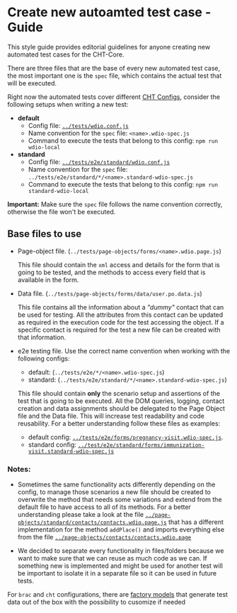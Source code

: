 # Create new autoamted test case - Guide

This style guide provides editorial guidelines for anyone creating new automated test cases for the CHT-Core.

There are three files that are the base of every new automated test case, the most important one is the `spec` file, which contains the actual test that will be executed. 

Right now the automated tests cover different [CHT Configs](https://github.com/medic/cht-core/tree/master/config), consider the following setups when writing a new test:
* **default**
    * Config file: [`../tests/wdio.conf.js`](https://github.com/medic/cht-core/blob/master/tests/wdio.conf.js)
    * Name convention for the `spec` file: `<name>.wdio-spec.js`
    * Command to execute the tests that belong to this config:  `npm run wdio-local`
* **standard**
    * Config file: [`../tests/e2e/standard/wdio.conf.js`](https://github.com/medic/cht-core/blob/master/tests/e2e/standard/wdio.conf.js)
    * Name convention for the `spec` file: `../tests/e2e/standard/*/<name>.standard-wdio-spec.js`
    * Command to execute the tests that belong to this config:  `npm run standard-wdio-local`

**Important:** Make sure the `spec` file follows the name convention correctly, otherwise the file won't be executed. 
## Base files to use

* Page-object file. (`../tests/page-objects/forms/<name>.wdio.page.js`)

    This file should contain the `xml` access and details for the form that is going to be tested, and the methods to access every field that is available in the form.

* Data file. (`../tests/page-objects/forms/data/user.po.data.js`)

    This file contains all the information about a _"dummy"_ contact that can be used for testing. All the attributes from this contact can be updated as required in the execution code for the test accessing the object. If a specific contact is required for the test a new file can be created with that information.

* e2e testing file. Use the correct name convention when working with the following configs:
    - default: (`../tests/e2e/*/<name>.wdio-spec.js`) 
    - standard: (`../tests/e2e/standard/*/<name>.standard-wdio-spec.js`)

    This file should contain **only** the scenario setup and assertions of the test that is going to be executed. All the DOM queries, logging, contact creation and data assignments should be delegated to the Page Object file and the Data file. This will increase test readability and code reusability. For a better understanding follow these files as examples:
    * default config: [`../tests/e2e/forms/pregnancy-visit.wdio-spec.js`](https://github.com/medic/cht-core/blob/master/tests/e2e/forms/pregnancy-visit.wdio-spec.js).
    * standard config: [`../test/e2e/standard/forms/immunization-visit.standard-wdio-spec.js`](https://github.com/medic/cht-core/blob/master/tests/standard/forms/immunization-visit.standard-wdio-spec.js)

### Notes:

* Sometimes the same functionality acts differently depending on the config, to manage those scenarios a new file should be created to overwrite the method that needs some variations and extend from the default file to have access to all of its methods.
For a better understanding please take a look at the file [`../page-objects/standard/contacts/contacts.wdio.page.js`](https://github.com/medic/cht-core/blob/master/tests/page-objects/standard/contacts/contacts.wdio.page.js) that has a different implementation for the method `addPlace()` and imports everything else from the file [`../page-objects/contacts/contacts.wdio.page`](https://github.com/medic/cht-core/blob/master/tests/page-objects/contacts/contacts.wdio.page.js)

* We decided to separate every functionality in files/folders because we want to make sure that we can reuse as much code as we can. If something new is implemented and might be used for another test will be important to isolate it in a separate file so it can be used in future tests.

For `brac` and `cht` configurations, there are [factory models](https://github.com/medic/cht-core/tree/master/tests/factories) that generate test data out of the box with the possibility to cusomize if needed